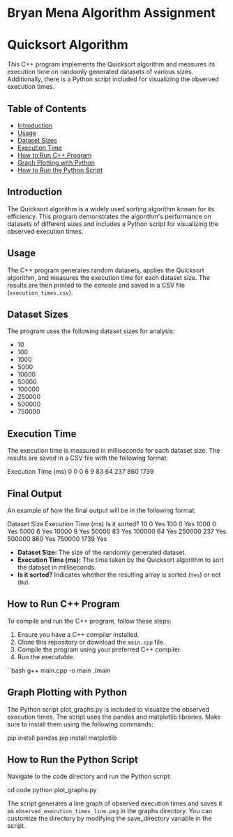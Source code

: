 # Bryan Mena Algorithm Assignment
 
# Quicksort Algorithm

This C++ program implements the Quicksort algorithm and measures its execution time on randomly generated datasets of various sizes. Additionally, there is a Python script included for visualizing the observed execution times.

## Table of Contents

- [Introduction](#introduction)
- [Usage](#usage)
- [Dataset Sizes](#dataset-sizes)
- [Execution Time](#execution-time)
- [How to Run C++ Program](#how-to-run-c-program)
- [Graph Plotting with Python](#graph-plotting-with-python)
- [How to Run the Python Script](#how-to-run-the-python-script)

## Introduction

The Quicksort algorithm is a widely used sorting algorithm known for its efficiency. This program demonstrates the algorithm's performance on datasets of different sizes and includes a Python script for visualizing the observed execution times.

## Usage

The C++ program generates random datasets, applies the Quicksort algorithm, and measures the execution time for each dataset size. The results are then printed to the console and saved in a CSV file (`execution_times.csv`).

## Dataset Sizes

The program uses the following dataset sizes for analysis:

- 10
- 100
- 1000
- 5000
- 10000
- 50000
- 100000
- 250000
- 500000
- 750000

## Execution Time

The execution time is measured in milliseconds for each dataset size. The results are saved in a CSV file with the following format:

Execution Time (ms)
0
0
0
6
9
83
64
237
860
1739

## Final Output

An example of how the final output will be in the following format:

Dataset Size    Execution Time (ms)     Is it sorted?
10              0                       Yes
100             0                       Yes
1000            0                       Yes
5000            6                       Yes
10000           9                       Yes
50000           83                      Yes
100000          64                      Yes
250000          237                     Yes
500000          860                     Yes
750000          1739                    Yes

- **Dataset Size:** The size of the randomly generated dataset.
- **Execution Time (ms):** The time taken by the Quicksort algorithm to sort the dataset in milliseconds.
- **Is it sorted?** Indicates whether the resulting array is sorted (`Yes`) or not (`No`).

## How to Run C++ Program

To compile and run the C++ program, follow these steps:

1. Ensure you have a C++ compiler installed.
2. Clone this repository or download the `main.cpp` file.
3. Compile the program using your preferred C++ compiler.
4. Run the executable.

``bash
g++ main.cpp -o main
./main

## Graph Plotting with Python

The Python script plot_graphs.py is included to visualize the observed execution times. The script uses the pandas and matplotlib libraries. Make sure to install them using the following commands:

pip install pandas
pip install matplotlib

## How to Run the Python Script

Navigate to the code directory and run the Python script:

cd code
python plot_graphs.py

The script generates a line graph of observed execution times and saves it as `observed_execution_times_line.png` in the graphs directory. You can customize the directory by modifying the save_directory variable in the script.
